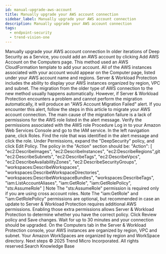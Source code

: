 ```yaml
---
id: manual-upgrade-aws-account
title: Manually upgrade your AWS account connection
sidebar_label: Manually upgrade your AWS account connection
description: Manually upgrade your AWS account connection
tags:
  - endpoint-security
  - trend-vision-one
---
```


 Manually upgrade your AWS account connection In older iterations of Deep Security as a Service, you could add an AWS account by clicking Add AWS Account on the Computers page. This method used an AWS CloudFormation template to add your account. All of the AWS instances associated with your account would appear on the Computer page, listed under your AWS account name and regions. Server & Workload Protection includes the ability to display your AWS instances organized by region, VPC and subnet. The migration from the older type of AWS connection to the new method usually happens automatically. However, if Server & Workload Protection encounters a problem and cannot perform the migration automatically, it will produce an "AWS Account Migration Failed" alert. If you encounter this alert, follow the steps in this article to migrate your AWS account connection. The main cause of the migration failure is a lack of permissions for the AWS role listed in the alert message. Verify the permissions associated with the AWS role Procedure Log in to your Amazon Web Services Console and go to the IAM service. In the left navigation pane, click Roles. Find the role that was identified in the alert message and click the role. Under Permissions, expand the "DeepSecurity" policy, and click Edit Policy. The policy in the "Action" section should be: "Action": [ "ec2:DescribeImages", "ec2:DescribeInstances", "ec2:DescribeRegions",git "ec2:DescribeSubnets", "ec2:DescribeTags", "ec2:DescribeVpcs", "ec2:DescribeAvailabilityZones", "ec2:DescribeSecurityGroups", "workspaces:DescribeWorkspaces", "workspaces:DescribeWorkspaceDirectories", "workspaces:DescribeWorkspaceBundles", "workspaces:DescribeTags", "iam:ListAccountAliases", "iam:GetRole", "iam:GetRolePolicy", "sts:AssumeRole" ] Note The "sts:AssumeRole" permission is required only if you are using cross account roles. Note The "iam:GetRole" and "iam:GetRolePolicy" permissions are optional, but recommended in case an update to Server & Workload Protection requires additional AWS permissions. Enabling those extra permissions allows Server & Workload Protection to determine whether you have the correct policy. Click Review policy and Save changes. Wait for up to 30 minutes and your connection should be upgraded. On the Computers tab in the Server & Workload Protection console, your AWS instances are organized by region, VPC and subnet. Your Amazon WorkSpaces are organized by region and WorkSpace directory. Next steps © 2025 Trend Micro Incorporated. All rights reserved.Search Knowledge Base
